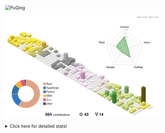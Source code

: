 ![PuQing](https://user-images.githubusercontent.com/27223114/171565019-9a56fae6-b08b-421f-99db-7e830da42371.png)

![](./profile-3d-contrib/profile-season-animate.svg)

<details>
<summary>Click here for detailed stats!</summary>

<!--START_SECTION:waka-->
![Lines of code](https://img.shields.io/badge/From%20Hello%20World%20I%27ve%20Written-2.7%20million%20lines%20of%20code-blue)

**🐱 My GitHub Data** 

> 📦 470.2 kB Used in GitHub's Storage 
 > 
> 🏆 515 Contributions in the Year 2025
 > 
> 🚫 Not Opted to Hire
 > 
> 📜 36 Public Repositories 
 > 
> 🔑 36 Private Repositories 
 > 
**I'm an Early 🐤** 

```text
🌞 Morning                1014 commits        ██░░░░░░░░░░░░░░░░░░░░░░░   09.37 % 
🌆 Daytime                4666 commits        ███████████░░░░░░░░░░░░░░   43.14 % 
🌃 Evening                2932 commits        ███████░░░░░░░░░░░░░░░░░░   27.11 % 
🌙 Night                  2205 commits        █████░░░░░░░░░░░░░░░░░░░░   20.38 % 
```


📊 **This Week I Spent My Time On** 

```text
💬 Programming Languages: 
Python                   7 hrs 47 mins       ██████████████░░░░░░░░░░░   57.21 % 
Swift                    3 hrs 46 mins       ███████░░░░░░░░░░░░░░░░░░   27.77 % 
CSV                      1 hr 18 mins        ██░░░░░░░░░░░░░░░░░░░░░░░   09.67 % 
JSON                     26 mins             █░░░░░░░░░░░░░░░░░░░░░░░░   03.25 % 
Other                    10 mins             ░░░░░░░░░░░░░░░░░░░░░░░░░   01.23 % 

🔥 Editors: 
VS Code                  13 hrs 36 mins      █████████████████████████   100.00 % 

💻 Operating System: 
Linux                    9 hrs 19 mins       █████████████████░░░░░░░░   68.48 % 
Mac                      4 hrs 17 mins       ████████░░░░░░░░░░░░░░░░░   31.52 % 
```


<!--END_SECTION:waka-->
</details>
